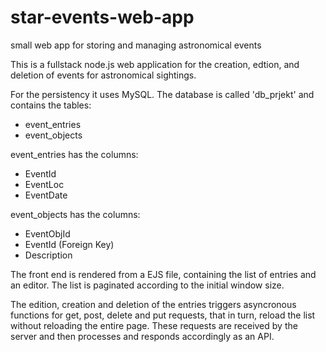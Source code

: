 # star-events-web-app
small web app for storing and managing astronomical events

This is a fullstack node.js web application for the creation, edtion, 
and deletion of events for astronomical sightings.

For the persistency it uses MySQL.
The database is called 'db_prjekt' and contains the tables:
- event_entries
- event_objects

event_entries has the columns:
- EventId
- EventLoc
- EventDate

event_objects has the columns:
- EventObjId
- EventId (Foreign Key)
- Description

The front end is rendered from a EJS file, containing the list of entries and an editor.
The list is paginated according to the initial window size.

The edition, creation and deletion of the entries triggers asyncronous functions for get, post, delete and put requests,
that in turn, reload the list without reloading the entire page.
These requests are received by the server and then processes and responds accordingly as an API.
